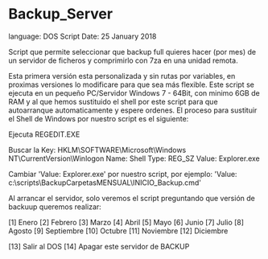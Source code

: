 # Backup_Server
language: DOS Script
Date: 25 January 2018

Script que permite seleccionar que backup full quieres hacer (por mes) de un servidor de ficheros y comprimirlo con 7za en una unidad remota.

Esta primera versión esta personalizada y sin rutas por variables, en proximas versiones lo modificare para que sea más flexible.
Este script se ejecuta en un pequeño PC/Servidor Windows 7 - 64Bit, con minimo 6GB de RAM y al que hemos sustituido el shell por este script para que autoarranque automaticamente y espere ordenes.
El proceso para sustituir el Shell de Windows por nuestro script es el siguiente:

Ejecuta REGEDIT.EXE

Buscar la Key: 
HKLM\SOFTWARE\Microsoft\Windows NT\CurrentVersion\Winlogon
Name: Shell
Type: REG_SZ
Value: Explorer.exe

Cambiar 'Value: Explorer.exe' por nuestro script, por ejemplo: 'Value: c:\scripts\BackupCarpetasMENSUAL\INICIO_Backup.cmd'

Al arrancar el servidor, solo veremos el script preguntando que versión de backuup queremos realizar:

[1]  Enero
[2]  Febrero
[3]  Marzo
[4]  Abril
[5]  Mayo
[6]  Junio
[7]  Julio
[8]  Agosto
[9]  Septiembre
[10] Octubre
[11] Noviembre
[12] Diciembre

[13] Salir al DOS
[14] Apagar este servidor de BACKUP


